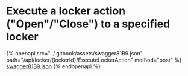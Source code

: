 # Execute a locker action ("Open"/"Close") to a specified locker

{% openapi src="../.gitbook/assets/swagger81B9.json" path="/api/locker/{lockerId}/ExecuteLockerAction" method="post" %}
[swagger81B9.json](../.gitbook/assets/swagger81B9.json)
{% endopenapi %}

